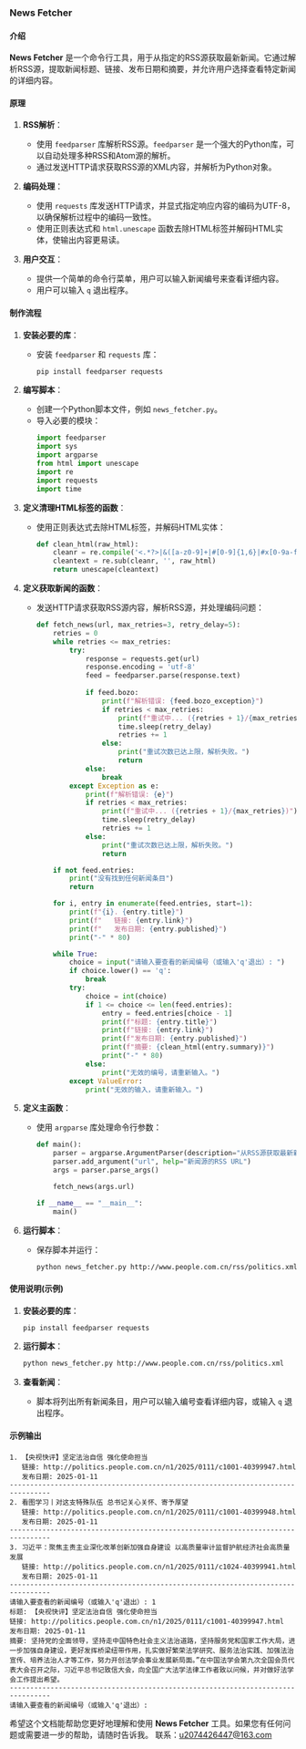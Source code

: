 ### News Fetcher

#### 介绍

**News Fetcher** 是一个命令行工具，用于从指定的RSS源获取最新新闻。它通过解析RSS源，提取新闻标题、链接、发布日期和摘要，并允许用户选择查看特定新闻的详细内容。

#### 原理

1. **RSS解析**：
   - 使用 `feedparser` 库解析RSS源。`feedparser` 是一个强大的Python库，可以自动处理多种RSS和Atom源的解析。
   - 通过发送HTTP请求获取RSS源的XML内容，并解析为Python对象。

2. **编码处理**：
   - 使用 `requests` 库发送HTTP请求，并显式指定响应内容的编码为UTF-8，以确保解析过程中的编码一致性。
   - 使用正则表达式和 `html.unescape` 函数去除HTML标签并解码HTML实体，使输出内容更易读。

3. **用户交互**：
   - 提供一个简单的命令行菜单，用户可以输入新闻编号来查看详细内容。
   - 用户可以输入 `q` 退出程序。

#### 制作流程

1. **安装必要的库**：
   - 安装 `feedparser` 和 `requests` 库：
     ```sh
     pip install feedparser requests
     ```

2. **编写脚本**：
   - 创建一个Python脚本文件，例如 `news_fetcher.py`。
   - 导入必要的模块：
     ```python
     import feedparser
     import sys
     import argparse
     from html import unescape
     import re
     import requests
     import time
     ```

3. **定义清理HTML标签的函数**：
   - 使用正则表达式去除HTML标签，并解码HTML实体：
     ```python
     def clean_html(raw_html):
         cleanr = re.compile('<.*?>|&([a-z0-9]+|#[0-9]{1,6}|#x[0-9a-f]{1,6});')
         cleantext = re.sub(cleanr, '', raw_html)
         return unescape(cleantext)
     ```

4. **定义获取新闻的函数**：
   - 发送HTTP请求获取RSS源内容，解析RSS源，并处理编码问题：
     ```python
     def fetch_news(url, max_retries=3, retry_delay=5):
         retries = 0
         while retries <= max_retries:
             try:
                 response = requests.get(url)
                 response.encoding = 'utf-8'
                 feed = feedparser.parse(response.text)
                 
                 if feed.bozo:
                     print(f"解析错误: {feed.bozo_exception}")
                     if retries < max_retries:
                         print(f"重试中... ({retries + 1}/{max_retries})")
                         time.sleep(retry_delay)
                         retries += 1
                     else:
                         print("重试次数已达上限，解析失败。")
                         return
                 else:
                     break
             except Exception as e:
                 print(f"解析错误: {e}")
                 if retries < max_retries:
                     print(f"重试中... ({retries + 1}/{max_retries})")
                     time.sleep(retry_delay)
                     retries += 1
                 else:
                     print("重试次数已达上限，解析失败。")
                     return

         if not feed.entries:
             print("没有找到任何新闻条目")
             return

         for i, entry in enumerate(feed.entries, start=1):
             print(f"{i}. {entry.title}")
             print(f"   链接: {entry.link}")
             print(f"   发布日期: {entry.published}")
             print("-" * 80)

         while True:
             choice = input("请输入要查看的新闻编号（或输入'q'退出）: ")
             if choice.lower() == 'q':
                 break
             try:
                 choice = int(choice)
                 if 1 <= choice <= len(feed.entries):
                     entry = feed.entries[choice - 1]
                     print(f"标题: {entry.title}")
                     print(f"链接: {entry.link}")
                     print(f"发布日期: {entry.published}")
                     print(f"摘要: {clean_html(entry.summary)}")
                     print("-" * 80)
                 else:
                     print("无效的编号，请重新输入。")
             except ValueError:
                 print("无效的输入，请重新输入。")
     ```

5. **定义主函数**：
   - 使用 `argparse` 库处理命令行参数：
     ```python
     def main():
         parser = argparse.ArgumentParser(description="从RSS源获取最新新闻")
         parser.add_argument("url", help="新闻源的RSS URL")
         args = parser.parse_args()

         fetch_news(args.url)

     if __name__ == "__main__":
         main()
     ```

6. **运行脚本**：
   - 保存脚本并运行：
     ```sh
     python news_fetcher.py http://www.people.com.cn/rss/politics.xml
     ```

#### 使用说明(示例)

1. **安装必要的库**：
   ```sh
   pip install feedparser requests
   ```

2. **运行脚本**：
   ```sh
   python news_fetcher.py http://www.people.com.cn/rss/politics.xml
   ```

3. **查看新闻**：
   - 脚本将列出所有新闻条目，用户可以输入编号查看详细内容，或输入 `q` 退出程序。

#### 示例输出

```
1. 【央视快评】坚定法治自信 强化使命担当
   链接: http://politics.people.com.cn/n1/2025/0111/c1001-40399947.html
   发布日期: 2025-01-11
--------------------------------------------------------------------------------
2. 看图学习丨对这支特殊队伍 总书记关心关怀、寄予厚望
   链接: http://politics.people.com.cn/n1/2025/0111/c1001-40399948.html
   发布日期: 2025-01-11
--------------------------------------------------------------------------------
3. 习近平：聚焦主责主业深化改革创新加强自身建设 以高质量审计监督护航经济社会高质量发展
   链接: http://politics.people.com.cn/n1/2025/0111/c1024-40399941.html
   发布日期: 2025-01-11
--------------------------------------------------------------------------------
请输入要查看的新闻编号（或输入'q'退出）: 1
标题: 【央视快评】坚定法治自信 强化使命担当
链接: http://politics.people.com.cn/n1/2025/0111/c1001-40399947.html
发布日期: 2025-01-11
摘要: 坚持党的全面领导，坚持走中国特色社会主义法治道路，坚持服务党和国家工作大局，进一步加强自身建设，更好发挥桥梁纽带作用，扎实做好繁荣法学研究、服务法治实践、加强法治宣传、培养法治人才等工作，努力开创法学会事业发展新局面。”在中国法学会第九次全国会员代表大会召开之际，习近平总书记致信大会，向全国广大法学法律工作者致以问候，并对做好法学会工作提出希望。
--------------------------------------------------------------------------------
请输入要查看的新闻编号（或输入'q'退出）: 
```

希望这个文档能帮助您更好地理解和使用 **News Fetcher** 工具。如果您有任何问题或需要进一步的帮助，请随时告诉我。
联系：u2074426447@163.com
